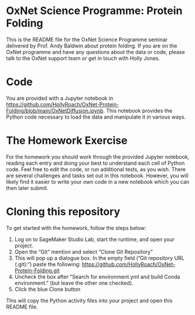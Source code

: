 # OxNet Science Programme: Protein Folding

This is the README file for the OxNet Science Programme seminar delivered by Prof. Andy Baldwin about protein folding.
If you are on the OxNet programme and have any questions about the data or code, please talk to the OxNet support team or get in touch with Holly Jones.

# Code

You are provided with a Jupyter notebook in  <https://github.com/HollyRoach/OxNet-Protein-Folding/blob/main/OxNetDiffusion.ipynb>. 
This notebook provides the Python code necessary to load the data and manipulate it in various ways.

# The Homework Exercise

For the homework you should work through the provided Jupyter notebook, reading each entry and doing your best to understand each cell of Python code.
Feel free to edit the code, or run additional tests, as you wish. There are several challenges and tasks set out in this notebook.
However, you will likely find it easier to write your own code in a new notebook which you can then later submit.

# Cloning this repository

To get started with the homework, follow the steps below:

1. Log on to SageMaker Studio Lab, start the runtime, and open your project.
2. Open the “Git” mention and select “Clone Git Repository”
3. This will pop up a dialogue box. In the empty field (”Git repository URL (.git):”) paste the following: https://github.com/HollyRoach/OxNet-Protein-Folding.git
4. Uncheck the box after “Search for environment.yml and build Conda environment.” (but leave the other one checked).
5. Click the blue Clone button

This will copy the Python activity files into your project and open this README file.
